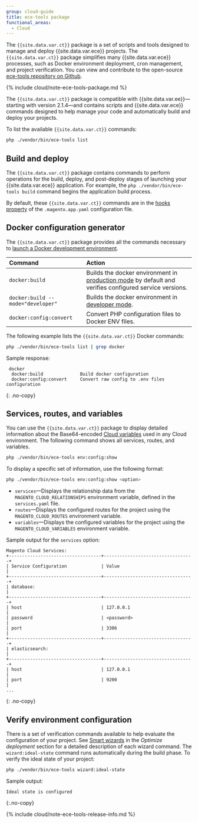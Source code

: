 ```yaml
---
group: cloud-guide
title: ece-tools package
functional_areas:
  - Cloud
---
```


The `{{site.data.var.ct}}` package is a set of scripts and tools designed to manage and deploy {{site.data.var.ece}} projects. The `{{site.data.var.ct}}` package simplifies many {{site.data.var.ece}} processes, such as Docker environment deployment, cron management, and project verification. You can view and contribute to the open-source [ece-tools repository on Github](https://github.com/magento/ece-tools).

{% include cloud/note-ece-tools-package.md %}

The `{{site.data.var.ct}}` package is compatible with {{site.data.var.ee}}—starting with version 2.1.4—and contains scripts and {{site.data.var.ece}} commands designed to help manage your code and automatically build and deploy your projects.

To list the available `{{site.data.var.ct}}` commands:

```bash
php ./vendor/bin/ece-tools list
```

## Build and deploy

The `{{site.data.var.ct}}` package contains commands to perform operations for the build, deploy, and post-deploy stages of launching your {{site.data.var.ece}} application. For example, the `php ./vendor/bin/ece-tools build` command begins the application build process.

By default, these `{{site.data.var.ct}}` commands are in the [hooks property][hooks] of the `.magento.app.yaml` configuration file.

## Docker configuration generator

The `{{site.data.var.ct}}` package provides all the commands necessary to [launch a Docker development environment]({{page.baseurl}}/cloud/docker/docker-config.html).

Command | Action
:------ | :------
`docker:build` | Builds the docker environment in [production mode][mode] by default and verifies configured service versions.
`docker:build --mode="developer"` | Builds the docker environment in [developer mode][mode].
`docker:config:convert` | Convert PHP configuration files to Docker ENV files.

The following example lists the `{{site.data.var.ct}}` Docker commands:

```bash
php ./vendor/bin/ece-tools list | grep docker
```

Sample response:

```terminal
 docker
  docker:build              Build docker configuration
  docker:config:convert     Convert raw config to .env files configuration
```
{: .no-copy}

## Services, routes, and variables

You can use the `{{site.data.var.ct}}` package to display detailed information about the Base64-encoded [Cloud variables][cloudvar] used in any Cloud environment. The following command shows all services, routes, and variables.

```bash
php ./vendor/bin/ece-tools env:config:show
```

To display a specific set of information, use the following format:

```bash
php ./vendor/bin/ece-tools env:config:show <option>
```

-  `services`—Displays the relationship data from the `MAGENTO_CLOUD_RELATIONSHIPS` environment variable, defined in the `services.yaml` file.
-  `routes`—Displays the configured routes for the project using the `MAGENTO_CLOUD_ROUTES` environment variable.
-  `variables`—Displays the configured variables for the project using the `MAGENTO_CLOUD_VARIABLES` environment variable.

Sample output for the `services` option:

```terminal
Magento Cloud Services:
+-----------------------------------+----------------------------------+
| Service Configuration             | Value                            |
+-----------------------------------+----------------------------------+
| database:                                                            |
+-----------------------------------+----------------------------------+
| host                              | 127.0.0.1                        |
| password                          | <password>                       |
| port                              | 3306                             |
+-----------------------------------+----------------------------------+
| elasticsearch:                                                       |
+-----------------------------------+----------------------------------+
| host                              | 127.0.0.1                        |
| port                              | 9200                             |
...
```
{: .no-copy}

## Verify environment configuration

There is a set of verification commands available to help evaluate the configuration of your project. See [Smart wizards][wizard] in the _Optimize deployment_ section for a detailed description of each wizard command. The `wizard:ideal-state` command runs automatically during the build phase. To verify the ideal state of your project:

```bash
php ./vendor/bin/ece-tools wizard:ideal-state
```

Sample output:

```terminal
Ideal state is configured
```
{:.no-copy}

{% include cloud/note-ece-tools-release-info.md %}

<!-- link definitions -->
[mode]: {{page.baseurl}}/cloud/docker/docker-config.html#launch-modes
[hooks]: {{page.baseurl}}/cloud/project/project-conf-files_magento-app.html#hooks
[cloudvar]: {{page.baseurl}}/cloud/env/variables-cloud.html
[wizard]: {{page.baseurl}}/cloud/deploy/smart-wizards.html